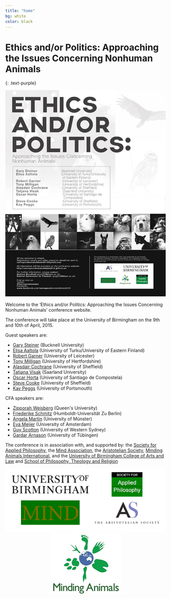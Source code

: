 ```yaml
---
title: "home"
bg: white
color: black
---
```


# Ethics and/or Politics: Approaching the Issues Concerning Nonhuman Animals
{: .text-purple}

<center><img src="/img/poster.jpg"></center>

Welcome to the ‘Ethics and/or Politics: Approaching the Issues Concerning Nonhuman Animals’ conference website.

The conference will take place at the University of Birmingham on the 9th and 10th of April, 2015.

Guest speakers are:

* [Gary Steiner](http://www.facstaff.bucknell.edu/gsteiner/) (Bucknell University)
* [Elisa Aaltola](http://uef.academia.edu/ElisaAaltola) (University of Turku/University of Eastern Finland)
* [Robert Garner](http://www2.le.ac.uk/departments/politics/people/rgarner) (University of Leicester)
* [Tony Milligan](http://researchprofiles.herts.ac.uk/portal/en/persons/tony-milligan%28d6ebc817-4a09-4785-a225-21c7ed32b653%29.html) (University of Hertfordshire)
* [Alasdair Cochrane](http://www.shef.ac.uk/politics/staff/alasdaircochrane) (University of Sheffield)
* [Tatjana Visak](http://tatjanavisak.com/) (Saarland University)
* [Oscar Horta](http://usc-es.academia.edu/OscarHorta) (University of Santiago de Compostela)
* [Steve Cooke](http://www.sheffield.ac.uk/politics/staff/stevecooke) (University of Sheffield)
* [Kay Peggs](http://www.port.ac.uk/centre-for-european-and-international-studies-research/members/dr-kay-peggs.html) (University of Portsmouth)

CFA speakers are:

* [Zipporah Weisberg](http://www.queensu.ca/philosophy/People/postdocs.html) (Queen's University)
* [Friederike Schmitz](https://www.philosophie.hu-berlin.de/lehrbereiche/didaktik/personen/fschmitz/friederike-schmitz-zur-person?set_language=en&cl=en) (Humboldt-Universität Zu Berlin)
* [Angela Martin](https://uni-muenster.academia.edu/AngelaKMartin) (University of Münster)
* [Eva Meijer](http://www.uva.nl/en/about-the-uva/organisation/staff-members/content/m/e/e.r.meijer/e.r.meijer.html) (University of Amsterdam)
* [Guy Scotton](https://uws.academia.edu/GuyScotton) (University of Western Sydney)
* [Gardar Arnason](http://www.iegm.uni-tuebingen.de/index.php/11-institut/mitarbeiter/187-gardar-arnason) (University of Tübingen)

The conference is in association with, and supported by: the [Society for Applied Philosophy](http://www.appliedphil.org/view/index.html), the [Mind Association](http://www.mindassociation.org/), the [Aristotelian Society](https://www.aristoteliansociety.org.uk/), [Minding Animals International](http://mindinganimals.com/), and the [University of Birmingham College of Arts and Law](http://www.birmingham.ac.uk/university/colleges/artslaw/index.aspx) and [School of Philosophy, Theology and Religion](http://www.birmingham.ac.uk/schools/ptr/index.aspx)


<center><img src="/img/logos.png"></center>

<center><img src="/img/New Minding Animals Logo3.jpg"></center>

